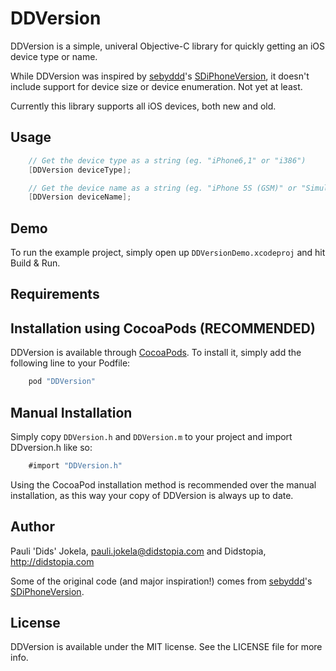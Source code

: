DDVersion
=============

DDVersion is a simple, univeral Objective-C library for quickly getting an iOS device type or name.

While DDVersion was inspired by [sebyddd](https://github.com/sebyddd)'s [SDiPhoneVersion](https://github.com/sebyddd/SDiPhoneVersion), it doesn't include support for device size or device enumeration. Not yet at least.

Currently this library supports all iOS devices, both new and old.

## Usage
```objective-c
	// Get the device type as a string (eg. "iPhone6,1" or "i386")
    [DDVersion deviceType];

    // Get the device name as a string (eg. "iPhone 5S (GSM)" or "Simulator")	
    [DDVersion deviceName];
```

## Demo

To run the example project, simply open up `DDVersionDemo.xcodeproj` and hit Build & Run.

## Requirements

## Installation using CocoaPods (RECOMMENDED)

DDVersion is available through [CocoaPods](http://cocoapods.org). To install
it, simply add the following line to your Podfile:

```ruby
    pod "DDVersion"
```

## Manual Installation

Simply copy `DDVersion.h` and `DDVersion.m` to your project and import DDversion.h like so:
```objective-c
	#import "DDVersion.h"
```

Using the CocoaPod installation method is recommended over the manual installation, as this way your copy of DDVersion is always up to date.

## Author

Pauli 'Dids' Jokela, pauli.jokela@didstopia.com and Didstopia, http://didstopia.com

Some of the original code (and major inspiration!) comes from [sebyddd](https://github.com/sebyddd)'s [SDiPhoneVersion](https://github.com/sebyddd/SDiPhoneVersion).

## License

DDVersion is available under the MIT license. See the LICENSE file for more info.
